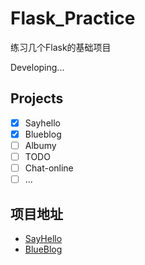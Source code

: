 #   Flask_Practice

练习几个Flask的基础项目

Developing...

##  Projects

 - [x] Sayhello
 - [x]  Blueblog
 - [ ]  Albumy
 - [ ]  TODO
 - [ ]  Chat-online
 - [ ]  ...

##  项目地址

- [SayHello](/SayHello/sayhello)
- [BlueBlog](/blueblog/blueblog)
